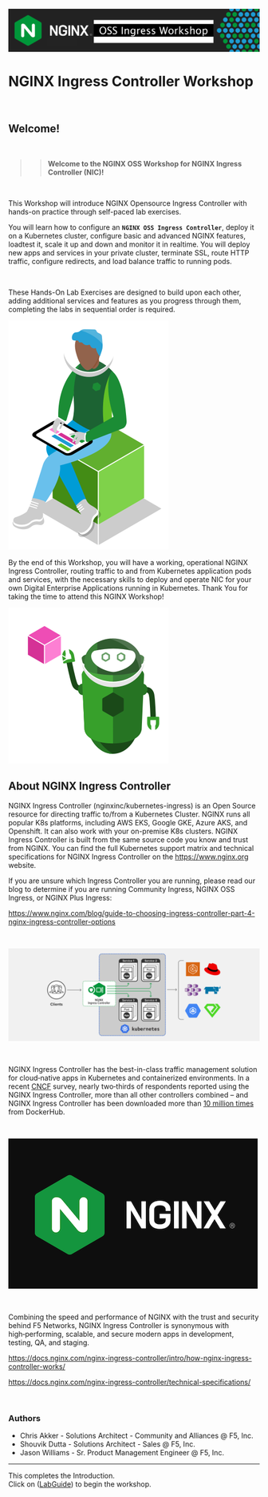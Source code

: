 ![NGINX NIC Workshop Banner](../media/nicossworkshop-banner.png)

# NGINX Ingress Controller Workshop

<br/>

## Welcome!

<br/>

> ><strong>Welcome to the NGINX OSS Workshop for NGINX Ingress Controller (NIC)!</strong>

<br/>

This Workshop will introduce NGINX Opensource Ingress Controller with hands-on practice through self-paced lab exercises.

You will learn how to configure an **`NGINX OSS Ingress Controller`**, deploy it on a Kubernetes cluster, configure basic and advanced NGINX features, loadtest it, scale it up and down and monitor it in realtime.  You will deploy new apps and services in your private cluster, terminate SSL, route HTTP traffic, configure redirects, and load balance traffic to running pods.

<br/>

These Hands-On Lab Exercises are designed to build upon each other, adding additional services and features as you progress through them, completing the labs in sequential order is required. 

![Developer Seated](../media/developer-seated.svg)

By the end of this Workshop, you will have a working, operational NGINX Ingress Controller, routing traffic to and from Kubernetes application pods and services, with the necessary skills to deploy and operate NIC for your own Digital Enterprise Applications running in Kubernetes.  Thank You for taking the time to attend this NGINX Workshop!

![Robot](../media/robot.svg)

## About NGINX Ingress Controller

NGINX Ingress Controller (nginxinc/kubernetes-ingress) is an Open Source resource for directing traffic to/from a Kubernetes Cluster.  NGINX runs all popular K8s platforms, including AWS EKS, Google GKE, Azure AKS, and Openshift.  It can also work with your on-premise K8s clusters.  NGINX Ingress Controller is built from the same source code you know and trust from NGINX.  You can find the full Kubernetes support matrix and technical specifications for NGINX Ingress Controller on the https://www.nginx.org website.

If you are unsure which Ingress Controller you are running, please read our blog to determine if you are running Community Ingress, NGINX OSS Ingress, or NGINX Plus Ingress:

https://www.nginx.com/blog/guide-to-choosing-ingress-controller-part-4-nginx-ingress-controller-options

<br/>

![NGINX Ingress Controller topology](../media/nic-topology.svg)

<br/>

NGINX Ingress Controller has the best-in-class traffic management solution for cloud‑native apps in Kubernetes and containerized environments. In a recent 
[CNCF](https://www.cncf.io/blog/2018/08/29/cncf-survey-use-of-cloud-native-technologies-in-production-has-grown-over-200-percent/)
survey, nearly two‑thirds of respondents reported using the NGINX Ingress Controller, more than all other controllers combined – and NGINX Ingress Controller has been downloaded more than [10 million
times](https://hub.docker.com/r/nginx/nginx-ingress) from DockerHub. 

<br/>

![NGINX NIC](../media/nginx-2020.png)

<br/>

Combining the speed and performance of NGINX with the trust and security behind F5 Networks, NGINX Ingress Controller is synonymous with high‑performing, scalable, and secure modern apps in development, testing, QA, and staging.

https://docs.nginx.com/nginx-ingress-controller/intro/how-nginx-ingress-controller-works/

https://docs.nginx.com/nginx-ingress-controller/technical-specifications/

<br/>

### Authors
- Chris Akker - Solutions Architect - Community and Alliances @ F5, Inc.
- Shouvik Dutta - Solutions Architect - Sales @ F5, Inc.
- Jason Williams - Sr. Product Management Engineer @ F5, Inc.

-------------

This completes the Introduction.<br/> 
Click on ([LabGuide](../LabGuide.md)) to begin the workshop.

